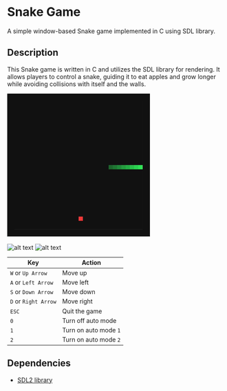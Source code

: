 #  Snake Game

A simple window-based Snake game implemented in C using SDL library.


## Description

This Snake game is written in C and utilizes the SDL library for rendering. It allows players to control a snake, guiding it to eat apples and grow longer while avoiding collisions with itself and the walls.

![alt text](Untitled3.gif)

![alt text](<Screenshot 2024-04-12 at 6.26.44 PM.jpg>)
![alt text](<Screenshot 2024-04-12 at 6.27.11 PM.jpg>)

| Key | Action |
| --- | ------ |
| `W` or `Up Arrow` | Move up |
| `A` or `Left Arrow` | Move left |
| `S` or `Down Arrow` | Move down |
| `D` or `Right Arrow` | Move right |
| `ESC` | Quit the game |
| `0` | Turn off auto mode |
| `1` | Turn on auto mode `1`|
| `2` | Turn on auto mode `2`|

## Dependencies

- [SDL2 library](https://www.libsdl.org)
